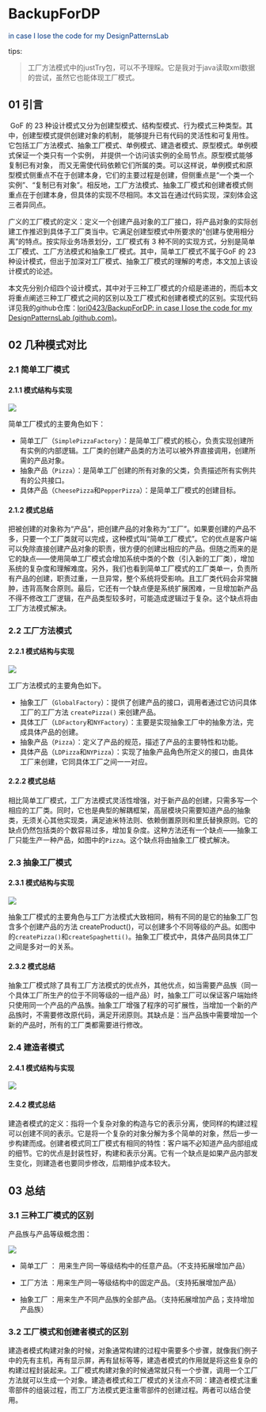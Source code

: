 # BackupForDP
<div style="color:#003580">in case I lose the code for my DesignPatternsLab</div>

tips:

> 工厂方法模式中的justTry包，可以不予理睬。它是我对于java读取xml数据的尝试，虽然它也能体现工厂模式。





## 01 引言

​        GoF 的 23 种设计模式又分为创建型模式、结构型模式、行为模式三种类型。其中，创建型模式提供创建对象的机制， 能够提升已有代码的灵活性和可复用性。它包括工厂方法模式、抽象工厂模式、单例模式、建造者模式、原型模式。单例模式保证一个类只有一个实例， 并提供一个访问该实例的全局节点。原型模式能够复制已有对象， 而又无需使代码依赖它们所属的类。可以这样说，单例模式和原型模式侧重点不在于创建本身，它们的主要过程是创建，但侧重点是“一个类一个实例”、“复制已有对象”。相反地，工厂方法模式、抽象工厂模式和创建者模式侧重点在于创建本身，但具体的实现不尽相同。本文旨在通过代码实现，深刻体会这三者异同点。

​        广义的工厂模式的定义：定义一个创建产品对象的工厂接口，将产品对象的实际创建工作推迟到具体子工厂类当中。它满足创建型模式中所要求的“创建与使用相分离”的特点。按实际业务场景划分，工厂模式有 3 种不同的实现方式，分别是简单工厂模式、工厂方法模式和抽象工厂模式。其中，简单工厂模式不属于GoF 的 23 种设计模式，但出于加深对工厂模式、抽象工厂模式的理解的考虑，本文加上该设计模式的论述。

​       本文先分别介绍四个设计模式，其中对于三种工厂模式的介绍是递进的，而后本文将重点阐述三种工厂模式之间的区别以及工厂模式和创建者模式的区别。实现代码详见我的github仓库：[lori0423/BackupForDP: in case I lose the code for my DesignPatternsLab (github.com)](https://github.com/lori0423/BackupForDP)。

## 02 几种模式对比

### 2.1 简单工厂模式

#### 2.1.1 模式结构与实现

![](简单工厂.PNG)

简单工厂模式的主要角色如下：

- 简单工厂（`SimplePizzaFactory`）：是简单工厂模式的核心，负责实现创建所有实例的内部逻辑。工厂类的创建产品类的方法可以被外界直接调用，创建所需的产品对象。
- 抽象产品（`Pizza`）：是简单工厂创建的所有对象的父类，负责描述所有实例共有的公共接口。
- 具体产品（`CheesePizza`和`PepperPizza`）：是简单工厂模式的创建目标。

#### 2.1.2 模式总结

把被创建的对象称为“产品”，把创建产品的对象称为“工厂”。如果要创建的产品不多，只要一个工厂类就可以完成，这种模式叫“简单工厂模式”。它的优点是客户端可以免除直接创建产品对象的职责，很方便的创建出相应的产品。但随之而来的是它的缺点——使用简单工厂模式会增加系统中类的个数（引入新的工厂类），增加系统的复杂度和理解难度。另外，我们也看到简单工厂模式的工厂类单一，负责所有产品的创建，职责过重，一旦异常，整个系统将受影响。且工厂类代码会非常臃肿，违背高聚合原则。最后，它还有一个缺点便是系统扩展困难，一旦增加新产品不得不修改工厂逻辑，在产品类型较多时，可能造成逻辑过于复杂。这个缺点将由工厂方法模式解决。

### 2.2 工厂方法模式

#### 2.2.1 模式结构与实现

![](工厂.PNG)

工厂方法模式的主要角色如下。

- 抽象工厂（`GlobalFactory`）：提供了创建产品的接口，调用者通过它访问具体工厂的工厂方法 `createPizza()` 来创建产品。
- 具体工厂（`LDFactory`和`NYFactory`）：主要是实现抽象工厂中的抽象方法，完成具体产品的创建。
- 抽象产品（`Pizza`）：定义了产品的规范，描述了产品的主要特性和功能。
- 具体产品（`LDPizza`和`NYPizza`）：实现了抽象产品角色所定义的接口，由具体工厂来创建，它同具体工厂之间一一对应。

#### 2.2.2 模式总结

相比简单工厂模式，工厂方法模式灵活性增强，对于新产品的创建，只需多写一个相应的工厂类。同时，它也是典型的解耦框架，高层模块只需要知道产品的抽象类，无须关心其他实现类，满足迪米特法则、依赖倒置原则和里氏替换原则。它的缺点仍然包括类的个数容易过多，增加复杂度。这种方法还有一个缺点——抽象工厂只能生产一种产品，如图中的`Pizza`。这个缺点将由抽象工厂模式解决。

### 2.3 抽象工厂模式

#### 2.3.1 模式结构与实现

![](抽象工厂.PNG)

抽象工厂模式的主要角色与工厂方法模式大致相同，稍有不同的是它的抽象工厂包含多个创建产品的方法 createProduct()，可以创建多个不同等级的产品。如图中的`createPizza()`和`createSpaghetti()`。抽象工厂模式中，具体产品同具体工厂之间是多对一的关系。

#### 2.3.2 模式总结

抽象工厂模式除了具有工厂方法模式的优点外，其他优点，如当需要产品族（同一个具体工厂所生产的位于不同等级的一组产品）时，抽象工厂可以保证客户端始终只使用同一个产品的产品族。抽象工厂增强了程序的可扩展性，当增加一个新的产品族时，不需要修改原代码，满足开闭原则。其缺点是：当产品族中需要增加一个新的产品时，所有的工厂类都需要进行修改。

### 2.4 建造者模式

#### 2.4.1 模式结构与实现

![](创建者.PNG)

#### 2.4.2 模式总结

建造者模式的定义：指将一个复杂对象的构造与它的表示分离，使同样的构建过程可以创建不同的表示。它是将一个复杂的对象分解为多个简单的对象，然后一步一步构建而成。创建者模式同工厂模式有相同的特性：客户端不必知道产品内部组成的细节。它的优点是封装性好，构建和表示分离。它有一个缺点是如果产品内部发生变化，则建造者也要同步修改，后期维护成本较大。

## 03 总结

### 3.1 三种工厂模式的区别

产品族与产品等级概念图：

![](产品族与产品等级.PNG)

- 简单工厂 ： 用来生产同一等级结构中的任意产品。（不支持拓展增加产品）


- 工厂方法 ：用来生产同一等级结构中的固定产品。（支持拓展增加产品）   


- 抽象工厂 ：用来生产不同产品族的全部产品。（支持拓展增加产品；支持增加产品族）  


### 3.2 工厂模式和创建者模式的区别

建造者模式构建对象的时候，对象通常构建的过程中需要多个步骤，就像我们例子中的先有主机，再有显示屏，再有鼠标等等，建造者模式的作用就是将这些复杂的构建过程封装起来。工厂模式构建对象的时候通常就只有一个步骤，调用一个工厂方法就可以生成一个对象。建造者模式和工厂模式的关注点不同：建造者模式注重零部件的组装过程，而工厂方法模式更注重零部件的创建过程。两者可以结合使用。



